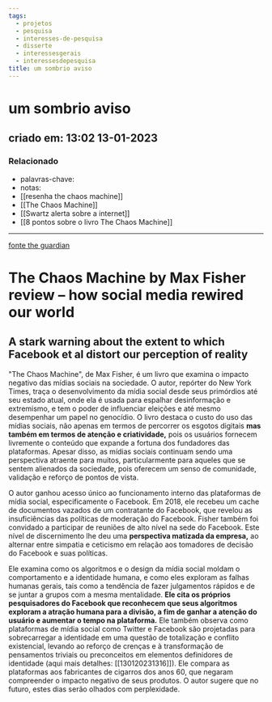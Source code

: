 ```yaml
---
tags:
  - projetos
  - pesquisa
  - interesses-de-pesquisa
  - disserte
  - interessesgerais
  - interessesdepesquisa
title: um sombrio aviso
---
```

# um sombrio aviso
## criado em: 13:02 13-01-2023

### Relacionado
- palavras-chave: 
- notas: 
- [[resenha the chaos machine]]
- [[The Chaos Machine]]
- [[Swartz alerta sobre a internet]]
- [[8 pontos sobre o livro The Chaos Machine]]
---
[fonte the guardian](https://www.theguardian.com/books/2022/sep/22/the-chaos-machine-by-max-fisher-review-how-social-media-rewired-our-world)

# The Chaos Machine by Max Fisher review – how social media rewired our world

## A stark warning about the extent to which Facebook et al distort our perception of reality

"The Chaos Machine", de Max Fisher, é um livro que examina o impacto negativo das mídias sociais na sociedade. O autor, repórter do New York Times, traça o desenvolvimento da mídia social desde seus primórdios até seu estado atual, onde ela é usada para espalhar desinformação e extremismo, e tem o poder de influenciar eleições e até mesmo desempenhar um papel no genocídio. O livro destaca o custo do uso das mídias sociais, não apenas em termos de percorrer os esgotos digitais **mas também em termos de atenção e criatividade,** pois os usuários fornecem livremente o conteúdo que expande a fortuna dos fundadores das plataformas. Apesar disso, as mídias sociais continuam sendo uma perspectiva atraente para muitos, particularmente para aqueles que se sentem alienados da sociedade, pois oferecem um senso de comunidade, validação e reforço de pontos de vista.

O autor ganhou acesso único ao funcionamento interno das plataformas de mídia social, especificamente o Facebook. Em 2018, ele recebeu um cache de documentos vazados de um contratante do Facebook, que revelou as insuficiências das políticas de moderação do Facebook. Fisher também foi convidado a participar de reuniões de alto nível na sede do Facebook. Este nível de discernimento lhe deu uma **perspectiva matizada da empresa,** ao alternar entre simpatia e ceticismo em relação aos tomadores de decisão do Facebook e suas políticas.

Ele examina como os algoritmos e o design da mídia social moldam o comportamento e a identidade humana, e como eles exploram as falhas humanas gerais, tais como a tendência de fazer julgamentos rápidos e de se juntar a grupos com a mesma mentalidade. **Ele cita os próprios pesquisadores do Facebook que reconhecem que seus algoritmos exploram a atração humana para a divisão, a fim de ganhar a atenção do usuário e aumentar o tempo na plataforma.** Ele também observa como plataformas de mídia social como Twitter e Facebook são projetadas para sobrecarregar a identidade em uma questão de totalização e conflito existencial, levando ao reforço de crenças e à transformação de pensamentos triviais ou preconceitos em elementos definidores de identidade (aqui mais detalhes: [[130120231316]]). Ele compara as plataformas aos fabricantes de cigarros dos anos 60, que negaram compreender o impacto negativo de seus produtos. O autor sugere que no futuro, estes dias serão olhados com perplexidade.
